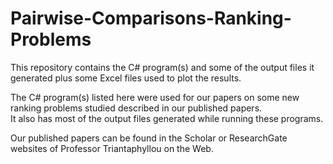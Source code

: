 # Pairwise-Comparisons-Ranking-Problems
This repository contains the C# program(s) and some of the output files it generated plus some Excel files used to plot the results.

The C# program(s) listed here were used for our papers on some new ranking problems studied described in our published papers.  
It also has most of the output files generated while running these programs.

Our published papers can be found in the Scholar or ResearchGate websites of Professor Triantaphyllou on the Web.

